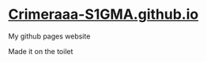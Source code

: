 # [Crimeraaa-S1GMA.github.io](https://crimeraaa-s1gma.github.io)

My github pages website

Made it on the toilet
